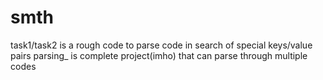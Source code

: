 # smth
task1/task2 is a rough code to parse code in search of special keys/value pairs
parsing_ is complete project(imho) that can parse through multiple codes 
